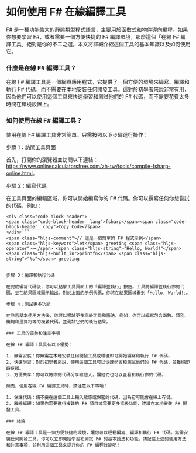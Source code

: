 如何使用 F# 在線編譯工具
==============

F# 是一種功能強大的靜態類型程式語言，主要用於函數式和物件導向編程。如果你想要學習 F#，或者需要一個方便快捷的 F# 編譯環境，那麼這個「在線 F# 編譯工具」絕對是你的不二之選。本文將詳細介紹這個工具的基本知識以及如何使用它。

### 什麼是在線 F# 編譯工具？

在線 F# 編譯工具是一個網頁應用程式，它提供了一個方便的環境來編寫、編譯和執行 F# 代碼，而不需要在本地安裝任何開發工具。這對於初學者來說非常有用，因為他們可以使用這個工具來快速學習和測試他們的 F# 代碼，而不需要花費太多時間在環境設置上。

### 如何使用在線 F# 編譯工具？

使用在線 F# 編譯工具非常簡單。只需按照以下步驟進行操作：

步驟 1：訪問工具頁面

首先，打開你的瀏覽器並訪問以下連結：<https://www.onlinecalculatorsfree.com/zh-tw/tools/compile-fsharp-online.html>。

步驟 2：編寫代碼

在工具頁面的編輯區域，你可以開始編寫你的 F# 代碼。你可以撰寫任何你想嘗試的代碼，例如：

```
<div class="code-block-header">
<span class="code-block-header__lang">fsharp</span><span class="code-block-header__copy">Copy Code</span>
</div>```
<span class="hljs-comment">// 這是一個簡單的 F# 程式示例</span>
<span class="hljs-keyword">let</span> greeting <span class="hljs-operator">=</span> <span class="hljs-string">"Hello, World!"</span>
<span class="hljs-built_in">printfn</span> <span class="hljs-string">"%s"</span> greeting

```
```

步驟 3：編譯和執行代碼

在完成編寫代碼後，你可以點擊工具頁面上的「編譯並執行」按鈕。工具將編譯並執行你的代碼，並在結果區域顯示輸出。對於上面的示例代碼，你將在結果區域看到「Hello, World!」。

步驟 4：測試更多功能

在熟悉基本使用方法後，你可以嘗試更多高級功能和語法。例如，你可以編寫包含函數、類別、模塊和運算符等的複雜代碼，並測試它們的執行結果。

### 工具的優勢和注意事項

在線 F# 編譯工具具有以下優勢：

1. 無需安裝：你無需在本地安裝任何開發工具或環境即可開始編寫和執行 F# 代碼。
2. 快速學習：對於初學者來說，使用這個工具可以快速學習和測試他們的 F# 代碼，並獲得即時反饋。
3. 方便共享：你可以將你的代碼分享給他人，讓他們也可以查看和執行你的代碼。

然而，使用在線 F# 編譯工具時，請注意以下事項：

1. 保護代碼：請不要在這個工具上輸入敏感或保密的代碼，因為它可能會在線上存儲。
2. 離線編譯：如果你需要進行複雜的 F# 項目或需要更多高級功能，建議在本地安裝 F# 開發工具。

### 結論

在線 F# 編譯工具是一個方便快捷的環境，讓你可以輕鬆編寫、編譯和執行 F# 代碼。無需安裝任何開發工具，你可以立即開始學習和測試 F# 的基本語法和功能。請記住上述的使用方法和注意事項，並利用這個工具來提升你的 F# 編程技能吧！